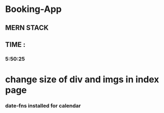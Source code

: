 # Booking-App

## MERN STACK

## TIME :
###  5:50:25

# change size of div and imgs in index page

### date-fns installed for calendar